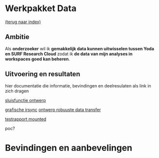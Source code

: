 # Werkpakket Data
[(terug naar index)](index.md)

## Ambitie
Als **onderzoeker** 
wil ik **gemakkelijk data kunnen uitwisselen tussen Yoda en 
SURF Research Cloud**
zodat ik **de data van mijn analyses in workspaces goed kan beheren**. 


## Uitvoering en resultaten

hier documentatie die informatie, bevindingen en deelresulaten als
link in zich dragen

[sluisfunctie ontwerp](w3/w3-sluisfunctie-ontwerp.pdf)

[grafische irsync](https://github.com/UtrechtUniversity/researchcloud-items/blob/main/docs/roles/irods_guisync.md)
[ontwerp robuuste data transfer](https://github.com/UtrechtUniversity/energize)

[testrapport mounted](w3/w3-test-mounted-disk-public.pdf)

poc?

# Bevindingen en aanbevelingen


